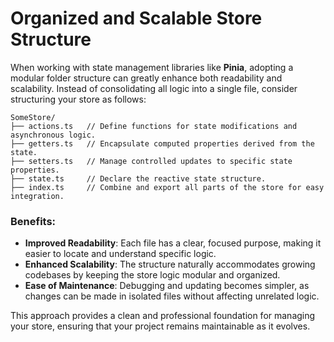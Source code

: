 # Organized and Scalable Store Structure  
When working with state management libraries like **Pinia**, adopting a modular folder structure can greatly enhance both readability and scalability. Instead of consolidating all logic into a single file, consider structuring your store as follows:  

```
SomeStore/
├── actions.ts   // Define functions for state modifications and asynchronous logic.
├── getters.ts   // Encapsulate computed properties derived from the state.
├── setters.ts   // Manage controlled updates to specific state properties.
├── state.ts     // Declare the reactive state structure.
├── index.ts     // Combine and export all parts of the store for easy integration.
```  

### Benefits:  
- **Improved Readability**: Each file has a clear, focused purpose, making it easier to locate and understand specific logic.  
- **Enhanced Scalability**: The structure naturally accommodates growing codebases by keeping the store logic modular and organized.  
- **Ease of Maintenance**: Debugging and updating becomes simpler, as changes can be made in isolated files without affecting unrelated logic.  

This approach provides a clean and professional foundation for managing your store, ensuring that your project remains maintainable as it evolves.
